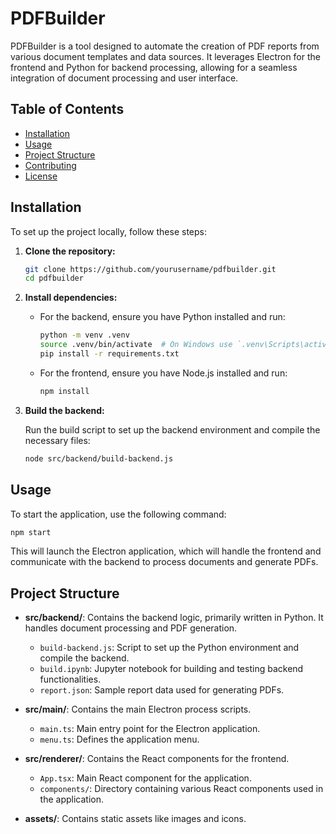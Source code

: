 # PDFBuilder

PDFBuilder is a tool designed to automate the creation of PDF reports from various document templates and data sources. It leverages Electron for the frontend and Python for backend processing, allowing for a seamless integration of document processing and user interface.

## Table of Contents

- [Installation](#installation)
- [Usage](#usage)
- [Project Structure](#project-structure)
- [Contributing](#contributing)
- [License](#license)

## Installation

To set up the project locally, follow these steps:

1. **Clone the repository:**

   ```bash
   git clone https://github.com/yourusername/pdfbuilder.git
   cd pdfbuilder
   ```
2. **Install dependencies:**

   - For the backend, ensure you have Python installed and run:

     ```bash
     python -m venv .venv
     source .venv/bin/activate  # On Windows use `.venv\Scripts\activate`
     pip install -r requirements.txt
     ```
   - For the frontend, ensure you have Node.js installed and run:

     ```bash
     npm install
     ```
3. **Build the backend:**

   Run the build script to set up the backend environment and compile the necessary files:

   ```bash
   node src/backend/build-backend.js
   ```

## Usage

To start the application, use the following command:

```bash
npm start
```

This will launch the Electron application, which will handle the frontend and communicate with the backend to process documents and generate PDFs.

## Project Structure

- **src/backend/**: Contains the backend logic, primarily written in Python. It handles document processing and PDF generation.

  - `build-backend.js`: Script to set up the Python environment and compile the backend.
  - `build.ipynb`: Jupyter notebook for building and testing backend functionalities.
  - `report.json`: Sample report data used for generating PDFs.
- **src/main/**: Contains the main Electron process scripts.

  - `main.ts`: Main entry point for the Electron application.
  - `menu.ts`: Defines the application menu.
- **src/renderer/**: Contains the React components for the frontend.

  - `App.tsx`: Main React component for the application.
  - `components/`: Directory containing various React components used in the application.
- **assets/**: Contains static assets like images and icons.

